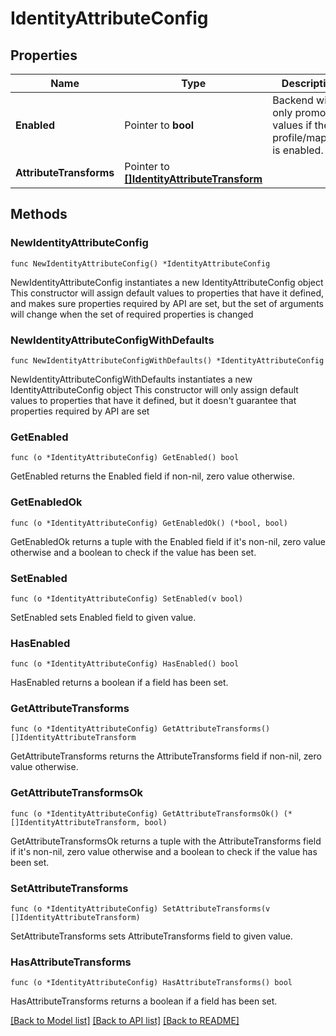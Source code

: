 # IdentityAttributeConfig

## Properties

Name | Type | Description | Notes
------------ | ------------- | ------------- | -------------
**Enabled** | Pointer to **bool** | Backend will only promote values if the profile/mapping is enabled. | [optional] [default to false]
**AttributeTransforms** | Pointer to [**[]IdentityAttributeTransform**](IdentityAttributeTransform.md) |  | [optional] 

## Methods

### NewIdentityAttributeConfig

`func NewIdentityAttributeConfig() *IdentityAttributeConfig`

NewIdentityAttributeConfig instantiates a new IdentityAttributeConfig object
This constructor will assign default values to properties that have it defined,
and makes sure properties required by API are set, but the set of arguments
will change when the set of required properties is changed

### NewIdentityAttributeConfigWithDefaults

`func NewIdentityAttributeConfigWithDefaults() *IdentityAttributeConfig`

NewIdentityAttributeConfigWithDefaults instantiates a new IdentityAttributeConfig object
This constructor will only assign default values to properties that have it defined,
but it doesn't guarantee that properties required by API are set

### GetEnabled

`func (o *IdentityAttributeConfig) GetEnabled() bool`

GetEnabled returns the Enabled field if non-nil, zero value otherwise.

### GetEnabledOk

`func (o *IdentityAttributeConfig) GetEnabledOk() (*bool, bool)`

GetEnabledOk returns a tuple with the Enabled field if it's non-nil, zero value otherwise
and a boolean to check if the value has been set.

### SetEnabled

`func (o *IdentityAttributeConfig) SetEnabled(v bool)`

SetEnabled sets Enabled field to given value.

### HasEnabled

`func (o *IdentityAttributeConfig) HasEnabled() bool`

HasEnabled returns a boolean if a field has been set.

### GetAttributeTransforms

`func (o *IdentityAttributeConfig) GetAttributeTransforms() []IdentityAttributeTransform`

GetAttributeTransforms returns the AttributeTransforms field if non-nil, zero value otherwise.

### GetAttributeTransformsOk

`func (o *IdentityAttributeConfig) GetAttributeTransformsOk() (*[]IdentityAttributeTransform, bool)`

GetAttributeTransformsOk returns a tuple with the AttributeTransforms field if it's non-nil, zero value otherwise
and a boolean to check if the value has been set.

### SetAttributeTransforms

`func (o *IdentityAttributeConfig) SetAttributeTransforms(v []IdentityAttributeTransform)`

SetAttributeTransforms sets AttributeTransforms field to given value.

### HasAttributeTransforms

`func (o *IdentityAttributeConfig) HasAttributeTransforms() bool`

HasAttributeTransforms returns a boolean if a field has been set.


[[Back to Model list]](../README.md#documentation-for-models) [[Back to API list]](../README.md#documentation-for-api-endpoints) [[Back to README]](../README.md)


